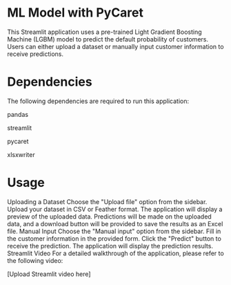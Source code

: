 # ML Model with PyCaret
This Streamlit application uses a pre-trained Light Gradient Boosting Machine (LGBM) model to predict the default probability of customers. Users can either upload a dataset or manually input customer information to receive predictions.

# Dependencies
The following dependencies are required to run this application:

pandas

streamlit

pycaret

xlsxwriter

# Usage
Uploading a Dataset
Choose the "Upload file" option from the sidebar.
Upload your dataset in CSV or Feather format.
The application will display a preview of the uploaded data.
Predictions will be made on the uploaded data, and a download button will be provided to save the results as an Excel file.
Manual Input
Choose the "Manual input" option from the sidebar.
Fill in the customer information in the provided form.
Click the "Predict" button to receive the prediction.
The application will display the prediction results.
Streamlit Video
For a detailed walkthrough of the application, please refer to the following video:

[Upload Streamlit video here]
